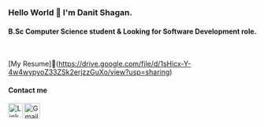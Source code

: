 ### Hello World 👋 I'm Danit Shagan.
#### B.Sc Computer Science student & Looking for Software Development role.
<br />

[My Resume]📝(https://drive.google.com/file/d/1sHicx-Y-4w4wypyoZ33ZSk2erjzzGuXo/view?usp=sharing)
<br />

#### Contact me
[<img align="left" alt="LinkedIn | LinkedIn" height="29px" src="https://www.flaticon.com/svg/static/icons/svg/1383/1383262.svg"/>][linkedin] 
[<img align="left" alt="Gmail | Gmail" height="32px" src="https://www.flaticon.com/svg/static/icons/svg/281/281786.svg"/>][gmail]

[linkedin]: https://www.linkedin.com/in/danit-shagan/
[gmail]: mailto:danishagan@gmail.com

